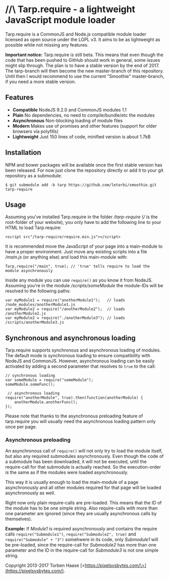 //\ Tarp.require - a lightweight JavaScript module loader
=========================================================
Tarp.require is a CommonJS and Node.js compatible module loader licensed as open source under the LGPL v3. It aims to be
as lightweight as possible while not missing any features.

**Important notice:** Tarp.require is still beta. This means that even though the code that has been pushed to GitHub
should work in general, some issues might slip through. The plan is to have a stable version by the end of 2017. The
tarp-branch will then become the new master-branch of this repository. Until then I would recommend to use the current
"Smoothie" master-branch, if you need a more stable version.

## Features

* **Compatible** NodeJS 9.2.0 and CommonJS modules 1.1
* **Plain** No dependencies, no need to compile/bundle/etc the modules
* **Asynchronous** Non-blocking loading of module files
* **Modern** Makes use of promises and other features (support for older browsers via polyfills)
* **Lightweight** Just 150 lines of code, minified version is about 1.7kB

## Installation

NPM and bower packages will be available once the first stable version has been released. For now just clone the
repository directly or add it to your git repository as a submodule:

```
$ git submodule add -b tarp https://github.com/letorbi/smoothie.git tarp-require
```

## Usage

Assuming you've installed Tarp.require in the folder */tarp-require* (*/* is the root-folder of your website), you only
have to add the following line to your HTML to load Tarp.require:

```
<script src"/tarp-require/require.min.js"></script>
```

It is recommended move the JavaScript of your page into a main-module to have a proper environment. Just move any
existing scripts into a file */main.js* (or anything else) and load this main-module with:

```
Tarp.require("/main", true); // 'true' tells require to load the module asynchronously
```

Inside any module you can use `require()` as you know it from NodeJS. Assuming you're in the module */scripts/someModule* the module-IDs will be resolved to the following paths:

```
var myModule1 = require("anotherModule1");   // loads /node_modules/anotherModule1.js
var myModule2 = require("/anotherModule2");  // loads /anotherModule2.js
var myModule2 = require("./anotherModule3"); // loads /scripts/anotherModule3.js

```

## Synchronous and asynchronous loading

Tarp.require supports synchronous and asynchronous loading of modules. The default mode is synchronous loading to ensure
compatibility with NodeJS and CommonJS. However, asynchronous loading can be easily activated by adding a second
parameter that resolves to `true` to the call:

```
// synchronous loading
var someModule = require("someModule");
someModule.someFunc();

 // asynchronous loading
require("anotherModule", true).then(function(anotherModule) {
    anotherModule.anotherFunc();
});
```

Please note that thanks to the asynchronous preloading feature of tarp.require you will usually need the asynchronous
loading pattern only once per page.

### Asynchronous preloading

An asynchronous call of `require()` will not only try to load the module itself, but also any required submodules
asynchronously. Even though the code of a submodule has been downloaded, it will not be executed, until the
require-call for that submodule is actually reached. So the execution-order is the same as if the modules were loaded
asynchronously.

This way it is usually enough to load the main-module of a page asynchronously and all other modules required for that
page will be loaded asynchronously as well.

Right now only plain require-calls are pre-loaded. This means that the ID of the module has to be one simple string.
Also require-calls with more than one parameter are ignored (since they are usually asynchronous calls by themselves).

**Example:** If *Module1* is required asynchronously and contains the require calls `require("Submodule1")`,
`require("Submodule2", true)` and `require("Submodule" + "3")` somehwere in its code, only *Submodule1* will be
pre-loaded, since the require-call for *Submodule2* has more than one parameter and the ID in the require-call  for
*Submodule3* is not one simple string.



Copyright 2013-2017 Torben Haase [\<https://pixelsvsbytes.com/\>](https://pixelsvsbytes.com/).
